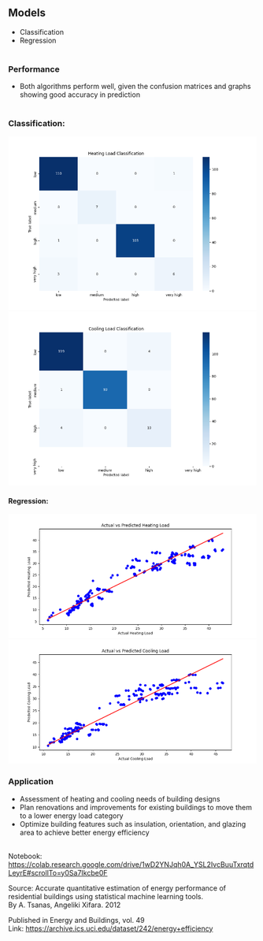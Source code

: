 ## Models
* Classification
* Regression<br><br>

### Performance
* Both algorithms perform well, given the confusion matrices and graphs showing good accuracy in prediction<br><br>

### Classification:
![heat load confusion matrix](reports\\figures\\heat_load_confusion_matrix.png)
![cooling load confusion matrix](reports\\figures\\cooling_load_confusion_matrix.png)

#### Regression:
![heating load prediction](reports\\figures\\heating_load_prediction.png)
![cooling load prediction](reports\\figures\\cooling_load_prediction.png)

### Application
* Assessment of heating and cooling needs of building designs
* Plan renovations and improvements for existing buildings to move them to a lower energy load category
* Optimize building features such as insulation, orientation, and glazing area to achieve better energy efficiency<br><br>

Notebook: https://colab.research.google.com/drive/1wD2YNJqh0A_YSL2IvcBuuTxrqtdLeyrE#scrollTo=y0Sa7Ikcbe0F<br>

Source: Accurate quantitative estimation of energy performance of residential buildings using statistical machine learning tools.<br>
By A. Tsanas, Angeliki Xifara. 2012

Published in Energy and Buildings, vol. 49<br>
Link: https://archive.ics.uci.edu/dataset/242/energy+efficiency